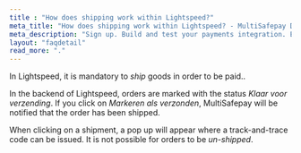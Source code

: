 ```yaml
---
title : "How does shipping work within Lightspeed?"
meta_title: "How does shipping work within Lightspeed? - MultiSafepay Docs"
meta_description: "Sign up. Build and test your payments integration. Explore our products and services. Use our API Reference, SDKs, and wrappers. Get support."
layout: "faqdetail"
read_more: "."
---
```


In Lightspeed, it is mandatory to _ship_ goods in order to be paid..

In the backend of Lightspeed, orders are marked with the status _Klaar voor verzending_. If you click on _Markeren als verzonden_, MultiSafepay will be notified that the order has been shipped.

When clicking on a shipment, a pop up will appear where a track-and-trace code can be issued. It is not possible for orders to be _un-shipped_.

